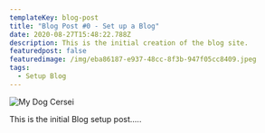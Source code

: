 ```yaml
---
templateKey: blog-post
title: "Blog Post #0 - Set up a Blog"
date: 2020-08-27T15:48:22.788Z
description: This is the initial creation of the blog site.
featuredpost: false
featuredimage: /img/eba86187-e937-48cc-8f3b-947f05cc8409.jpeg
tags:
  - Setup Blog
---
```

![My Dog Cersei]()

This is the initial Blog setup post.....